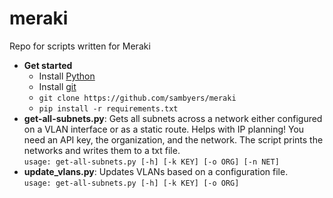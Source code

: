 # meraki
Repo for scripts written for Meraki
- **Get started**
  - Install [Python](https://www.python.org/)
  - Install [git](https://git-scm.com/)
  - ```git clone https://github.com/sambyers/meraki```
  - ```pip install -r requirements.txt```
- **get-all-subnets.py**: Gets all subnets across a network either configured on a VLAN interface or as a static route. Helps with IP planning! You need an API key, the organization, and the network. The script prints the networks and writes them to a txt file.  
```usage: get-all-subnets.py [-h] [-k KEY] [-o ORG] [-n NET]```
- **update_vlans.py**: Updates VLANs based on a configuration file.  
```usage: get-all-subnets.py [-h] [-k KEY] [-o ORG]```
